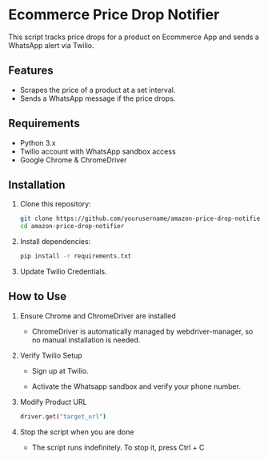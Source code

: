 # Ecommerce Price Drop Notifier

This script tracks price drops for a product on Ecommerce App and sends a WhatsApp alert via Twilio.

## Features
- Scrapes the price of a product at a set interval.
- Sends a WhatsApp message if the price drops.

## Requirements
- Python 3.x
- Twilio account with WhatsApp sandbox access
- Google Chrome & ChromeDriver

## Installation

1. Clone this repository:
   
   ```bash
   git clone https://github.com/yourusername/amazon-price-drop-notifier.git
   cd amazon-price-drop-notifier

2. Install dependencies:
    
    ```bash
    pip install -r requirements.txt

3. Update Twilio Credentials.

## How to Use

1. Ensure Chrome and ChromeDriver are installed

   - ChromeDriver is automatically managed by webdriver-manager, so no manual installation is needed.

2. Verify Twilio Setup

   - Sign up at Twilio.

   - Activate the Whatsapp sandbox and verify your phone number.

3. Modify Product URL

    ```bash
    driver.get("target_url")

4. Stop the script when you are done

   - The script runs indefinitely. To stop it, press Ctrl + C